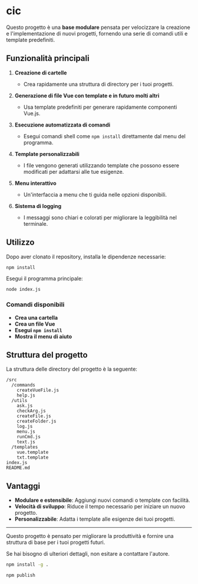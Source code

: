 
# cic
Questo progetto è una **base modulare** pensata per velocizzare la creazione e l'implementazione di nuovi progetti, fornendo una serie di comandi utili e template predefiniti.

## Funzionalità principali

1. **Creazione di cartelle**
   - Crea rapidamente una struttura di directory per i tuoi progetti.

2. **Generazione di file Vue con template e in futuro molti altri**
   - Usa template predefiniti per generare rapidamente componenti Vue.js.

3. **Esecuzione automatizzata di comandi**
   - Esegui comandi shell come `npm install` direttamente dal menu del programma.

4. **Template personalizzabili**
   - I file vengono generati utilizzando template che possono essere modificati per adattarsi alle tue esigenze.

5. **Menu interattivo**
   - Un'interfaccia a menu che ti guida nelle opzioni disponibili.

6. **Sistema di logging**
   - I messaggi sono chiari e colorati per migliorare la leggibilità nel terminale.

## Utilizzo

Dopo aver clonato il repository, installa le dipendenze necessarie:
```bash
npm install
```

Esegui il programma principale:
```bash
node index.js
```

### Comandi disponibili
- **Crea una cartella**
- **Crea un file Vue**
- **Esegui `npm install`**
- **Mostra il menu di aiuto**

## Struttura del progetto

La struttura delle directory del progetto è la seguente:
```
/src
  /commands
    createVueFile.js
    help.js
  /utils
    ask.js
    checkArg.js
    createFile.js
    createFolder.js
    log.js
    menu.js
    runCmd.js
    text.js
  /templates
    vue.template
    txt.template
index.js
README.md
```

## Vantaggi

- **Modulare e estensibile**: Aggiungi nuovi comandi o template con facilità.
- **Velocità di sviluppo**: Riduce il tempo necessario per iniziare un nuovo progetto.
- **Personalizzabile**: Adatta i template alle esigenze dei tuoi progetti.

---

Questo progetto è pensato per migliorare la produttività e fornire una struttura di base per i tuoi progetti futuri.

Se hai bisogno di ulteriori dettagli, non esitare a contattare l'autore.

```sh
npm install -g .

npm publish
```